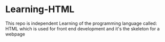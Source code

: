 # Learning-HTML
This repo is independent Learning of the programming language called: HTML which is used for front end development and it's the skeleton for a webpage
